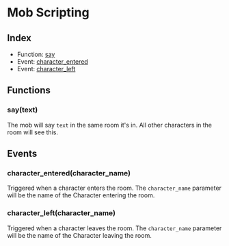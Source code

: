 # Mob Scripting

## Index

* Function: [say](#saytext)
* Event: [character_entered](#character_enteredcharacter_name)
* Event: [character_left](#character_leftcharacter_name)

## Functions

### say(text)

The mob will say `text` in the same room it's in. All other characters in the room will see this.

## Events

### character_entered(character_name)

Triggered when a character enters the room. The `character_name` parameter will be the name of the Character entering the room.

### character_left(character_name)

Triggered when a character leaves the room. The `character_name` parameter will be the name of the Character leaving the room.